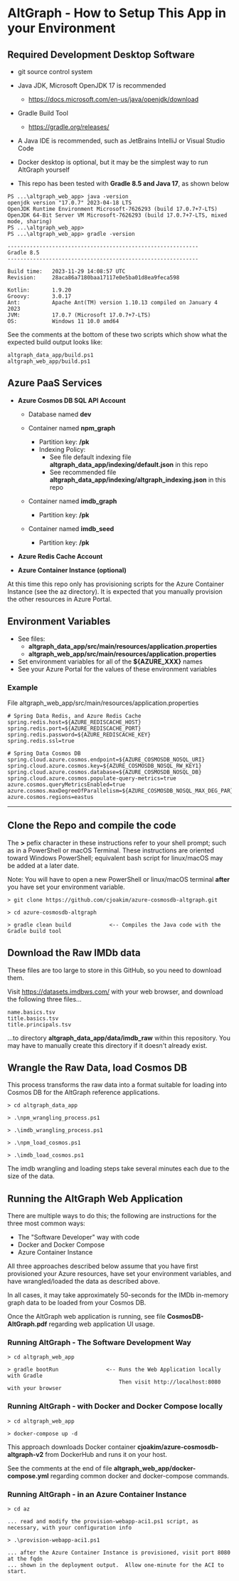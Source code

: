 # AltGraph - How to Setup This App in your Environment

## Required Development Desktop Software

- git source control system
- Java JDK, Microsoft OpenJDK 17 is recommended
  - https://docs.microsoft.com/en-us/java/openjdk/download
- Gradle Build Tool 
  - https://gradle.org/releases/
- A Java IDE is recommended, such as JetBrains IntelliJ or Visual Studio Code
- Docker desktop is optional, but it may be the simplest way to run AltGraph yourself

- This repo has been tested with **Gradle 8.5 and Java 17**, as shown below

```
PS ...\altgraph_web_app> java -version
openjdk version "17.0.7" 2023-04-18 LTS
OpenJDK Runtime Environment Microsoft-7626293 (build 17.0.7+7-LTS)
OpenJDK 64-Bit Server VM Microsoft-7626293 (build 17.0.7+7-LTS, mixed mode, sharing)
PS ...\altgraph_web_app>
PS ...\altgraph_web_app> gradle -version

------------------------------------------------------------
Gradle 8.5
------------------------------------------------------------

Build time:   2023-11-29 14:08:57 UTC
Revision:     28aca86a7180baa17117e0e5ba01d8ea9feca598

Kotlin:       1.9.20
Groovy:       3.0.17
Ant:          Apache Ant(TM) version 1.10.13 compiled on January 4 2023
JVM:          17.0.7 (Microsoft 17.0.7+7-LTS)
OS:           Windows 11 10.0 amd64
```

See the comments at the bottom of these two scripts which show
what the expected build output looks like:

```
altgraph_data_app/build.ps1
altgraph_web_app/build.ps1
```

## Azure PaaS Services

- **Azure Cosmos DB SQL API Account**
  - Database named **dev**

  - Container named **npm_graph**
    - Partition key: **/pk**
    - Indexing Policy:
      - See file default indexing file **altgraph_data_app/indexing/default.json** in this repo
      - See recommended file **altgraph_data_app/indexing/altgraph_indexing.json** in this repo

  - Container named **imdb_graph**
    - Partition key: **/pk**

  - Container named **imdb_seed**
    - Partition key: **/pk**

- **Azure Redis Cache Account**

- **Azure Container Instance (optional)**

At this time this repo only has provisioning scripts for the Azure Container Instance
(see the az directory).  It is expected that you manually provision the other resources
in Azure Portal.

## Environment Variables

- See files:
  - **altgraph_data_app/src/main/resources/application.properties**
  - **altgraph_web_app/src/main/resources/application.properties**
- Set environment variables for all of the **${AZURE_XXX}** names
- See your Azure Portal for the values of these environment variables

### Example

File altgraph_web_app/src/main/resources/application.properties 

```
# Spring Data Redis, and Azure Redis Cache
spring.redis.host=${AZURE_REDISCACHE_HOST}
spring.redis.port=${AZURE_REDISCACHE_PORT}
spring.redis.password=${AZURE_REDISCACHE_KEY}
spring.redis.ssl=true

# Spring Data Cosmos DB
spring.cloud.azure.cosmos.endpoint=${AZURE_COSMOSDB_NOSQL_URI}
spring.cloud.azure.cosmos.key=${AZURE_COSMOSDB_NOSQL_RW_KEY1}
spring.cloud.azure.cosmos.database=${AZURE_COSMOSDB_NOSQL_DB}
spring.cloud.azure.cosmos.populate-query-metrics=true
azure.cosmos.queryMetricsEnabled=true
azure.cosmos.maxDegreeOfParallelism=${AZURE_COSMOSDB_NOSQL_MAX_DEG_PAR}
azure.cosmos.regions=eastus
```

---

## Clone the Repo and compile the code

The **>** pefix character in these instructions refer to your shell prompt;
such as in a PowerShell or macOS Terminal.  These instructions are oriented
toward Windows PowerShell; equivalent bash script for linux/macOS may be
added at a later date.

Note: You will have to open a new PowerShell or linux/macOS terminal **after**
you have set your environment variable.

```
> git clone https://github.com/cjoakim/azure-cosmosdb-altgraph.git

> cd azure-cosmosdb-altgraph

> gradle clean build            <-- Compiles the Java code with the Gradle build tool
```

## Download the Raw IMDb data

These files are too large to store in this GitHub, so you need to download them.

Visit https://datasets.imdbws.com/ with your web browser, and download the 
following three files...

```
name.basics.tsv
title.basics.tsv
title.principals.tsv
```

...to directory **altgraph_data_app/data/imdb_raw** within this repository.
You may have to manually create this directory if it doesn't already exist.

## Wrangle the Raw Data, load Cosmos DB

This process transforms the raw data into a format suitable for loading
into Cosmos DB for the AltGraph reference applications.

```
> cd altgraph_data_app

> .\npm_wrangling_process.ps1

> .\imdb_wrangling_process.ps1

> .\npm_load_cosmos.ps1

> .\imdb_load_cosmos.ps1
```

The imdb wrangling and loading steps take several minutes each
due to the size of the data.

## Running the AltGraph Web Application

There are multiple ways to do this; the following are instructions
for the three most common ways:
- The "Software Developer" way with code
- Docker and Docker Compose
- Azure Container Instance

All three approaches described below assume that you have first provisioned
your Azure resources, have set your environment variables, and have wrangled/loaded
the data as described above.

In all cases, it may take approximately 50-seconds for the IMDb in-memory graph data
to be loaded from your Cosmos DB.

Once the AltGraph web application is running, see file **CosmosDB-AltGraph.pdf**
regarding web application UI usage.

### Running AltGraph - The Software Development Way

```
> cd altgraph_web_app

> gradle bootRun               <-- Runs the Web Application locally with Gradle
                                   Then visit http://localhost:8080 with your browser
```

### Running AltGraph - with Docker and Docker Compose locally

```
> cd altgraph_web_app

> docker-compose up -d
```

This approach downloads Docker container **cjoakim/azure-cosmosdb-altgraph-v2**
from DockerHub and runs it on your host.

See the comments at the end of file **altgraph_web_app/docker-compose.yml**
regarding common docker and docker-compose commands.

### Running AltGraph - in an Azure Container Instance

```
> cd az

... read and modify the provision-webapp-aci1.ps1 script, as necessary, with your configuration info

> .\provision-webapp-aci1.ps1

... after the Azure Container Instance is provisioned, visit port 8080 at the fqdn
... shown in the deployment output.  Allow one-minute for the ACI to start.
```
